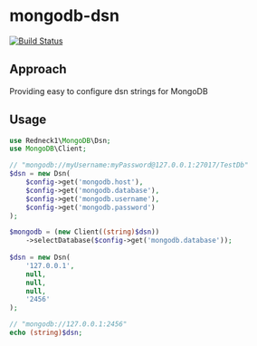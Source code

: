 # mongodb-dsn

[![Build Status](https://travis-ci.org/pmukhin/mongodb-dsn.svg?branch=master)](https://travis-ci.org/pmukhin/mongodb-dsn)

## Approach
Providing easy to configure dsn strings for MongoDB

## Usage
```php
use Redneck1\MongoDB\Dsn;
use MongoDB\Client;

// "mongodb://myUsername:myPassword@127.0.0.1:27017/TestDb"
$dsn = new Dsn(
    $config->get('mongodb.host'),
    $config->get('mongodb.database'),
    $config->get('mongodb.username'),
    $config->get('mongodb.password')
);

$mongodb = (new Client((string)$dsn))
    ->selectDatabase($config->get('mongodb.database'));
    
$dsn = new Dsn(
    '127.0.0.1',
    null,
    null,
    null,
    '2456'
);

// "mongodb://127.0.0.1:2456"
echo (string)$dsn;
```
